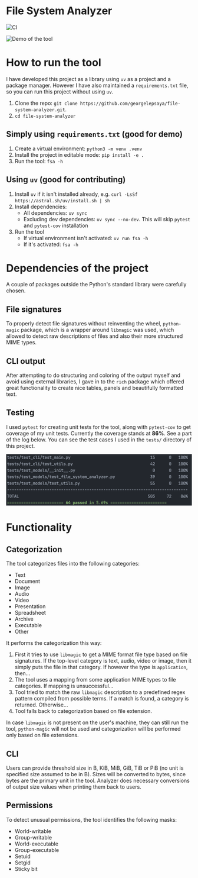 # File System Analyzer

![CI](https://github.com/georgelepsaya/file-system-analyzer/actions/workflows/tests.yaml/badge.svg) 

![Demo of the tool](docs/demo.gif)

# How to run the tool

I have developed this project as a library using `uv` as a project and a package manager. However I have also maintained
a `requirements.txt` file, so you can run this project without using `uv`.

1. Clone the repo: `git clone https://github.com/georgelepsaya/file-system-analyzer.git`.
2. `cd file-system-analyzer`

## Simply using `requirements.txt` (good for demo)

1. Create a virtual environment: `python3 -m venv .venv`
2. Install the project in editable mode: `pip install -e .`
3. Run the tool: `fsa -h`

## Using `uv` (good for contributing)

1. Install `uv` if it isn't installed already, e.g. `curl -LsSf https://astral.sh/uv/install.sh | sh`
2. Install dependencies:
   - All dependencies: `uv sync`
   - Excluding dev dependencies: `uv sync --no-dev`. This will skip `pytest` and `pytest-cov` installation
3. Run the tool
   - If virtual environment isn't activated: `uv run fsa -h`
   - If it's activated: `fsa -h`

# Dependencies of the project

A couple of packages outside the Python's standard library were carefully chosen.

## File signatures

To properly detect file signatures without reinventing the wheel, `python-magic` package, which is a wrapper around
`libmagic` was used, which allowed to detect raw descriptions of files and also their more structured MIME types.

## CLI output

After attempting to do structuring and coloring of the output myself and avoid using external libraries, I gave in to
the `rich` package which offered great functionality to create nice tables, panels and beautifully formatted text.

## Testing

I used `pytest` for creating unit tests for the tool, along with `pytest-cov` to get coverage of my unit tests. Currently
the coverage stands at **86%**. See a part of the log below. You can see the test cases I used in the `tests/` directory
of this project.

![Test Coverage](docs/test_coverage.png)

# Functionality

## Categorization

The tool categorizes files into the following categories:
   - Text
   - Document
   - Image
   - Audio
   - Video
   - Presentation
   - Spreadsheet
   - Archive
   - Executable
   - Other

It performs the categorization this way:

1. First it tries to use `libmagic` to get a MIME format file type based on file signatures. If the top-level category is text, audio, video or
image, then it simply puts the file in that category. If however the type is `application`, then...
2. The tool uses a mapping from some application MIME types to file categories. If mapping is unsuccessful...
3. Tool tried to match the raw `libmagic` description to a predefined regex pattern compiled from possible terms. If
a match is found, a category is returned. Otherwise...
4. Tool falls back to categorization based on file extension.

In case `libmagic` is not present on the user's machine, they can still run the tool, `python-magic` will not be used
and categorization will be performed only based on file extensions.

## CLI

Users can provide threshold size in B, KiB, MiB, GiB, TiB or PiB (no unit is specified size assumed to be in B). 
Sizes will be converted to bytes, since bytes are the primary unit in the tool. Analyzer does necessary conversions
of output size values when printing them back to users.

## Permissions

To detect unusual permissions, the tool identifies the following masks:
- World-writable
- Group-writable
- World-executable
- Group-executable
- Setuid
- Setgid
- Sticky bit

